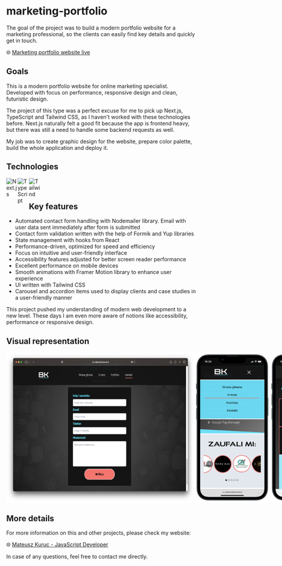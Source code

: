 # marketing-portfolio
The goal of the project was to build a modern portfolio website for a marketing professional, so the clients can easily find key details and quickly get in touch.


🌐 [Marketing portfolio website live](https://www.reklamyfacebook.pl/)

<h2>Goals</h2>
<p>This is a modern portfolio website for online marketing specialist. Developed with focus on performance, responsive design and clean, futuristic design.</p>
<p>The project of this type was a perfect excuse for me to pick up Next.js, TypeScript and Tailwind CSS, as I haven't worked with these technologies before. Next.js naturally felt a good fit because the app is frontend heavy, but there was still a need to handle some backend requests as well.</p>
<p>My job was to create graphic design for the website, prepare color palette, build the whole application and deploy it.</p>

<h2>Technologies</h2>
<img align="left" alt="Next.js" width="30px"  src="https://cdn.jsdelivr.net/gh/devicons/devicon/icons/nextjs/nextjs-original.svg" />     
<img align="left" alt="TypeScript" width="30px" src="https://cdn.jsdelivr.net/gh/devicons/devicon/icons/typescript/typescript-original.svg" />   
<img align="left" alt="Tailwind" width="30px" src="https://www.svgrepo.com/show/333609/tailwind-css.svg" />   

<br/><br/>

<h2>Key features</h2>
<ul>
  <li>Automated contact form handling with Nodemailer library. Email with user data sent immediately after form is submitted</li>
  <li>Contact form validation written with the help of Formik and Yup libraries</li>
  <li>State management with hooks from React</li>
  <li>Performance-driven, optimized for speed and efficiency</li>
  <li>Focus on intuitive and user-friendly interface</li>
  <li>Accessibility features adjusted for better screen reader performance
  <li>Excellent performance on mobile devices</li>
  <li>Smooth animations with Framer Motion library to enhance user experience</li>
  <li>UI written with Tailwind CSS</li>
  <li>Carousel and accordion items used to display clients and case studies in a user-friendly manner</li>
</ul>

<p>This project pushed my understanding of modern web development to a new level. These days I am even more aware of notions like accessibility, performance or responsive design.</p>

<h2>Visual representation</h2>
<div style="display: flex;">
<img width="500px" src="marketing-portfolio/public/marketing_desktop_3.png" alt="marketing portfolio contact form desktop screen" />
<img width="200px" src="marketing-portfolio/public/marketing_mobile_2.png" alt="marketing portfolio carousel mobile screen" />
<br/>
<img width="200px" src="marketing-portfolio/public/marketing_mobile_1.png" alt="marketing portfolio case study mobile screen" />
<img width="500px" src="marketing-portfolio/public/marketing_desktop_2.png" alt="marketing portfolio about section desktop screen" />

<br/>
<img width="500px" src="marketing-portfolio/public/marketing_desktop_2.png" alt="marketing portfolio case study desktop screen" />
<img width="200px" src="marketing-portfolio/public/marketing_performance.png" alt="marketing portfolio performance statistics" />
</div>

<h2>More details</h2>
For more information on this and other projects, please check my website:


🌐 [Mateusz Kuruc - JavaScript Developer](https://www.mateuszkuruc.com/)


In case of any questions, feel free to contact me directly.
